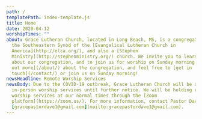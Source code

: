 ```yaml
---
path: /
templatePath: index-template.js
title: Home
date: 2020-04-12
worshipTimes: ""
about: Grace Lutheran Church, located in Long Beach, MS, is a congregation of
  the Southeastern Synod of the [Evangelical Lutheran Church in
  America](http://elca.org/), and also a [Stephen
  Ministry](http://stephenministry.org/) church. We invite you to learn more
  about our congregation, and to join us for worship on Sunday morning. [Find
  out more](/about/) about the congregation, and feel free to [get in
  touch](/contact/) or join us on Sunday morning!
newsHeadline: Remote Worship Services
newsBody: Due to the COVID-19 outbreak, Grace Lutheran Church will be suspending
  in-person worship services until further notice. We will be holding remote
  worship services at our normal times through the [Zoom
  platform](https://zoom.us/). For more information, contact Pastor Dave at
  [gracepastordave1@gmail.com](mailto:gracepastordave1@gmail.com).
---
```

